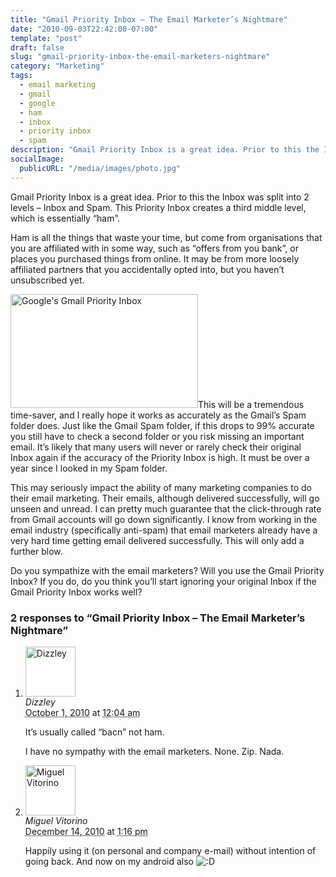 ```yaml
---
title: "Gmail Priority Inbox – The Email Marketer’s Nightmare"
date: "2010-09-03T22:42:00-07:00"
template: "post"
draft: false
slug: "gmail-priority-inbox-the-email-marketers-nightmare"
category: "Marketing"
tags:
  - email marketing
  - gmail
  - google
  - ham
  - inbox
  - priority inbox
  - spam
description: "Gmail Priority Inbox is a great idea. Prior to this the Inbox was split into 2 levels - Inbox and Spam. This Priority Inbox creates a third middle level, which"
socialImage:
  publicURL: "/media/images/photo.jpg"
---
```

Gmail Priority Inbox is a great idea. Prior to this the Inbox was split into 2 levels – Inbox and Spam. This Priority Inbox creates a third middle level, which is essentially “ham”.

Ham is all the things that waste your time, but come from organisations that you are affiliated with in some way, such as “offers from you bank”, or places you purchased things from online. It may be from more loosely affiliated partners that you accidentally opted into, but you haven’t unsubscribed yet.

<a href="/media/images/2010/09/Screen-shot-2010-09-03-at-7.28.17-AM.png"><img alt="Google's Gmail Priority Inbox" class="alignleft size-medium wp-image-117" height="182" src="/media/images/2010/09/Screen-shot-2010-09-03-at-7.28.17-AM-300x182.png" title="Google's Gmail Priority Inbox" width="300"/></a>This will be a tremendous time-saver, and I really hope it works as accurately as the Gmail’s Spam folder does. Just like the Gmail Spam folder, if this drops to 99% accurate you still have to check a second folder or you risk missing an important email. It’s likely that many users will never or rarely check their original Inbox again if the accuracy of the Priority Inbox is high. It must be over a year since I looked in my Spam folder.

This may seriously impact the ability of&nbsp;many marketing companies to do their email marketing. Their emails, although delivered successfully, will go unseen and unread. I can pretty much guarantee that the click-through rate from Gmail accounts will go down significantly. I know from working in the email industry (specifically anti-spam) that email marketers already have a very hard time getting email delivered successfully. This will only add a further blow.

Do you sympathize with the email marketers?&nbsp;Will you use the Gmail Priority Inbox? If you do, do you think you’ll start ignoring your original Inbox if the Gmail Priority Inbox works well?

<div id="comments">
  <h3 id="comments-number" class="comments-header">2 responses to “Gmail Priority Inbox – The Email Marketer’s Nightmare”</h3>
  <ol class="comment-list">
    <li id="comment-63" class="comment even thread-even depth-1 comment reader">
      <img alt="Dizzley" src="https://0.gravatar.com/avatar/cd7fe4dc92d411b7b050409ca402ecc3?s=80&amp;d=https%3A%2F%2F0.gravatar.com%2Favatar%2Fad516503a11cd5ca435acc9bb6523536%3Fs%3D80&amp;r=PG" class="avatar avatar-80 photo" height="80" width="80" />
      <div class="comment-meta comment-meta-data">
        <div class="comment-author vcard">
          <cite class="fn">Dizzley</cite>
        </div>
        <!-- .comment-author .vcard -->
        <abbr class="comment-date" title="Friday, October 1st, 2010, 12:04 am">October 1, 2010</abbr> at <abbr class="comment-time" title="Friday, October 1st, 2010, 12:04 am">12:04 am</abbr>
      </div>
      <div class="comment-text">
        <p>It’s usually called “bacn” not ham.</p>
        <p>I have no sympathy with the email marketers. None. Zip. Nada.</p>
      </div>
      <!-- .comment-text -->
    </li>
    <!-- .comment -->
    <li id="comment-330" class="comment odd alt thread-odd thread-alt depth-1 comment reader">
      <img alt="Miguel Vitorino" src="https://1.gravatar.com/avatar/3541de26a853dd4a2b124ddbcdf65c2d?s=80&amp;d=https%3A%2F%2F1.gravatar.com%2Favatar%2Fad516503a11cd5ca435acc9bb6523536%3Fs%3D80&amp;r=PG" class="avatar avatar-80 photo" height="80" width="80" />
      <div class="comment-meta comment-meta-data">
        <div class="comment-author vcard">
          <cite class="fn">Miguel Vitorino</cite>
        </div>
        <!-- .comment-author .vcard -->
        <abbr class="comment-date" title="Tuesday, December 14th, 2010, 1:16 pm">December 14, 2010</abbr> at <abbr class="comment-time" title="Tuesday, December 14th, 2010, 1:16 pm">1:16 pm</abbr>
      </div>
      <div class="comment-text">
        <p>Happily using it (on personal and company e-mail) without intention of going back. And now on my android also <img src="/media/images/smilies/icon_biggrin.gif" alt=":D" class="wp-smiley" />
        </p>
      </div>
      <!-- .comment-text -->
    </li>
    <!-- .comment -->
  </ol>
  <!-- .comment-list -->
</div>


